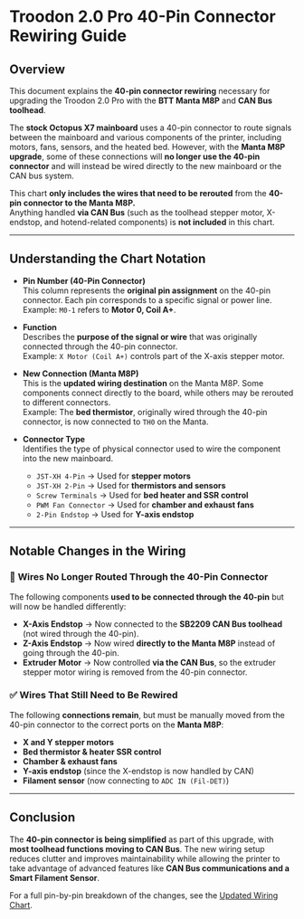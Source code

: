 # Troodon 2.0 Pro 40-Pin Connector Rewiring Guide

## Overview
This document explains the **40-pin connector rewiring** necessary for upgrading the Troodon 2.0 Pro with the **BTT Manta M8P** and **CAN Bus toolhead**. 

The **stock Octopus X7 mainboard** uses a 40-pin connector to route signals between the mainboard and various components of the printer, including motors, fans, sensors, and the heated bed. However, with the **Manta M8P upgrade**, some of these connections will **no longer use the 40-pin connector** and will instead be wired directly to the new mainboard or the CAN bus system.

This chart **only includes the wires that need to be rerouted** from the **40-pin connector to the Manta M8P.**  
Anything handled **via CAN Bus** (such as the toolhead stepper motor, X-endstop, and hotend-related components) is **not included** in this chart.

---

## Understanding the Chart Notation

- **Pin Number (40-Pin Connector)**  
  This column represents the **original pin assignment** on the 40-pin connector. Each pin corresponds to a specific signal or power line.  
  Example: `M0-1` refers to **Motor 0, Coil A+**.

- **Function**  
  Describes the **purpose of the signal or wire** that was originally connected through the 40-pin connector.  
  Example: `X Motor (Coil A+)` controls part of the X-axis stepper motor.

- **New Connection (Manta M8P)**  
  This is the **updated wiring destination** on the Manta M8P. Some components connect directly to the board, while 
others may be rerouted to different connectors.  
  Example: The **bed thermistor**, originally wired through the 40-pin connector, is now connected to `TH0` on the Manta.

- **Connector Type**  
  Identifies the type of physical connector used to wire the component into the new mainboard.  
  - `JST-XH 4-Pin` → Used for **stepper motors**  
  - `JST-XH 2-Pin` → Used for **thermistors and sensors**  
  - `Screw Terminals` → Used for **bed heater and SSR control**  
  - `PWM Fan Connector` → Used for **chamber and exhaust fans**  
  - `2-Pin Endstop` → Used for **Y-axis endstop**  

---

## Notable Changes in the Wiring  
### 🔄 **Wires No Longer Routed Through the 40-Pin Connector**
The following components **used to be connected through the 40-pin** but will now be handled differently:
- **X-Axis Endstop** → Now connected to the **SB2209 CAN Bus toolhead** (not wired through the 40-pin).  
- **Z-Axis Endstop** → Now wired **directly to the Manta M8P** instead of going through the 40-pin.  
- **Extruder Motor** → Now controlled **via the CAN Bus**, so the extruder stepper motor wiring is removed from the 
40-pin connector.  

### ✅ **Wires That Still Need to Be Rewired**
The following **connections remain**, but must be manually moved from the 40-pin connector to the correct ports on the 
**Manta M8P**:
- **X and Y stepper motors**  
- **Bed thermistor & heater SSR control**  
- **Chamber & exhaust fans**  
- **Y-axis endstop** (since the X-endstop is now handled by CAN)  
- **Filament sensor** (now connecting to `ADC IN (Fil-DET)`)  

---

## Conclusion
The **40-pin connector is being simplified** as part of this upgrade, with **most toolhead functions moving to CAN 
Bus**. The new wiring setup reduces clutter and improves maintainability while allowing the printer to take advantage 
of advanced features like **CAN Bus communications and a Smart Filament Sensor**.

For a full pin-by-pin breakdown of the changes, see the [Updated Wiring Chart](./40pin-to-manta.csv).
